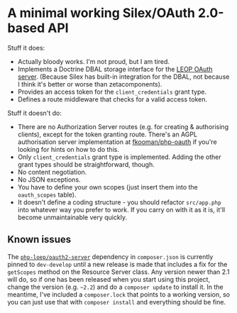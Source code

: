 # A minimal working Silex/OAuth 2.0-based API

Stuff it does:

* Actually bloody works. I'm not proud, but I am tired.
* Implements a Doctrine DBAL storage interface for the [LEOP OAuth server](https://github.com/php-loep/oauth2-server). (Because Silex has built-in integration for the DBAL, not because I think it's better or worse than zetacomponents).
* Provides an access token for the `client_credentials` grant type. 
* Defines a route middleware that checks for a valid access token.

Stuff it doesn't do:

* There are no Authorization Server routes (e.g. for creating & authorising clients), except for the token granting route. There's an AGPL authorisation server implementation at [fkooman/php-oauth](https://github.com/fkooman/php-oauth) if you're looking for hints on how to do this. 
* Only `client_credentials` grant type is implemented. Adding the other grant types should be straightforward, though.
* No content negotiation. 
* No JSON exceptions.
* You have to define your own scopes (just insert them into the `oauth_scopes` table).
* It doesn't define a coding structure - you should refactor `src/app.php` into whatever way you prefer to work. If you carry on with it as it is, it'll become unmaintainable very quickly. 

## Known issues

The [`php-loep/oauth2-server`](https://github.com/php-loep/oauth2-server) dependency in `composer.json` is currently pinned to `dev-develop` until a new release is made that includes a fix for the `getScopes` method on the Resource Server class. Any version newer than 2.1 will do, so if one has been released when you start using this project, change the version (e.g. `~2.2`) and do a `composer update` to install it. In the meantime, I've included a `composer.lock` that points to a working version, so you can just use that with `composer install` and everything should be fine.

